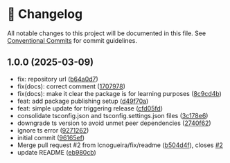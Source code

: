 <!-- markdownlint-disable --><!-- textlint-disable -->

# 📓 Changelog

All notable changes to this project will be documented in this file. See
[Conventional Commits](https://conventionalcommits.org) for commit guidelines.

## 1.0.0 (2025-03-09)

- fix: repository url ([b64a0d7](https://github.com/lcnogueira/sanity-plugin-custom-seo/commit/b64a0d7))
- fix(docs): correct comment ([1707978](https://github.com/lcnogueira/sanity-plugin-custom-seo/commit/1707978))
- fix(docs): make it clear the package is for learning purposes ([8c9cd4b](https://github.com/lcnogueira/sanity-plugin-custom-seo/commit/8c9cd4b))
- feat: add package publishing setup ([d49f70a](https://github.com/lcnogueira/sanity-plugin-custom-seo/commit/d49f70a))
- feat: simple update for triggering release ([cfd05fd](https://github.com/lcnogueira/sanity-plugin-custom-seo/commit/cfd05fd))
- consolidate tsconfig.json and tsconfig.settings.json files ([3c178e6](https://github.com/lcnogueira/sanity-plugin-custom-seo/commit/3c178e6))
- downgrade ts version to avoid unmet peer dependencies ([2740f62](https://github.com/lcnogueira/sanity-plugin-custom-seo/commit/2740f62))
- ignore ts error ([9271262](https://github.com/lcnogueira/sanity-plugin-custom-seo/commit/9271262))
- initial commit ([96165ef](https://github.com/lcnogueira/sanity-plugin-custom-seo/commit/96165ef))
- Merge pull request #2 from lcnogueira/fix/readme ([b504d4f](https://github.com/lcnogueira/sanity-plugin-custom-seo/commit/b504d4f)), closes [#2](https://github.com/lcnogueira/sanity-plugin-custom-seo/issues/2)
- update README ([eb980cb](https://github.com/lcnogueira/sanity-plugin-custom-seo/commit/eb980cb))
